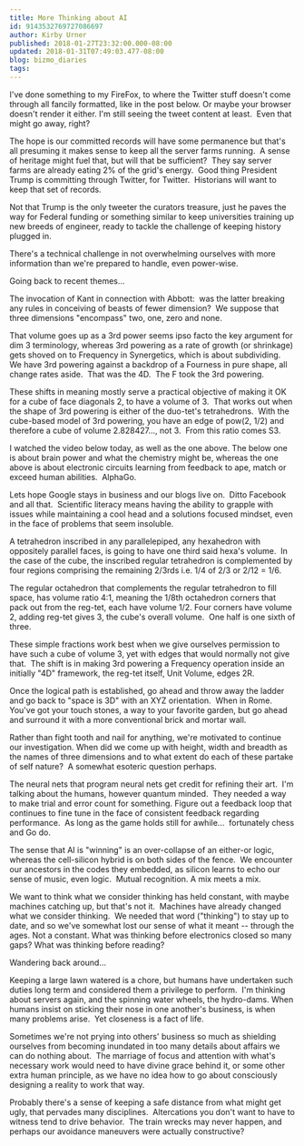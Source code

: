 ```yaml
---
title: More Thinking about AI
id: 9143532769727086697
author: Kirby Urner
published: 2018-01-27T23:32:00.000-08:00
updated: 2018-01-31T07:49:03.477-08:00
blog: bizmo_diaries
tags: 
---
```


I've done something to my FireFox, to where the Twitter stuff doesn't come through all fancily formatted, like in the post below. Or maybe your browser doesn't render it either. I'm still seeing the tweet content at least.  Even that might go away, right?

The hope is our committed records will have some permanence but that's all presuming it makes sense to keep all the server farms running.  A sense of heritage might fuel that, but will that be sufficient?  They say server farms are already eating 2% of the grid's energy.  Good thing President Trump is committing through Twitter, for Twitter.  Historians will want to keep that set of records.

Not that Trump is the only tweeter the curators treasure, just he paves the way for Federal funding or something similar to keep universities training up new breeds of engineer, ready to tackle the challenge of keeping history plugged in.

There's a technical challenge in not overwhelming ourselves with more information than we're prepared to handle, even power-wise.

Going back to recent themes...

The invocation of Kant in connection with Abbott:  was the latter breaking any rules in conceiving of beasts of fewer dimension?  We suppose that three dimensions "encompass" two, one, zero and none.

That volume goes up as a 3rd power seems ipso facto the key argument for dim 3 terminology, whereas 3rd powering as a rate of growth (or shrinkage) gets shoved on to Frequency in Synergetics, which is about subdividing.  We have 3rd powering against a backdrop of a Fourness in pure shape, all change rates aside.  That was the 4D.  The F took the 3rd powering.

These shifts in meaning mostly serve a practical objective of making it OK for a cube of face diagonals 2, to have a volume of 3.  That works out when the shape of 3rd powering is either of the duo-tet's tetrahedrons.  With the cube-based model of 3rd powering, you have an edge of pow(2, 1/2) and therefore a cube of volume 2.828427..., not 3.  From this ratio comes S3.

I watched the video below today, as well as the one above. The below one is about brain power and what the chemistry might be, whereas the one above is about electronic circuits learning from feedback to ape, match or exceed human abilities.  AlphaGo.

Lets hope Google stays in business and our blogs live on.  Ditto Facebook and all that.  Scientific literacy means having the ability to grapple with issues while maintaining a cool head and a solutions focused mindset, even in the face of problems that seem insoluble.

A tetrahedron inscribed in any parallelepiped, any hexahedron with oppositely parallel faces, is going to have one third said hexa's volume.  In the case of the cube, the inscribed regular tetrahedron is complemented by four regions comprising the remaining 2/3rds i.e. 1/4 of 2/3 or 2/12 = 1/6.

The regular octahedron that complements the regular tetrahedron to fill space, has volume ratio 4:1, meaning the 1/8th octahedron corners that pack out from the reg-tet, each have volume 1/2. Four corners have volume 2, adding reg-tet gives 3, the cube's overall volume.  One half is one sixth of three.

These simple fractions work best when we give ourselves permission to have such a cube of volume 3, yet with edges that would normally not give that.  The shift is in making 3rd powering a Frequency operation inside an initially "4D" framework, the reg-tet itself, Unit Volume, edges 2R.

Once the logical path is established, go ahead and throw away the ladder and go back to "space is 3D" with an XYZ orientation.  When in Rome.  You've got your touch stones, a way to your favorite garden, but go ahead and surround it with a more conventional brick and mortar wall.

Rather than fight tooth and nail for anything, we're motivated to continue our investigation. When did we come up with height, width and breadth as the names of three dimensions and to what extent do each of these partake of self nature?  A somewhat esoteric question perhaps.

The neural nets that program neural nets get credit for refining their art.  I'm talking about the humans, however quantum minded.  They needed a way to make trial and error count for something. Figure out a feedback loop that continues to fine tune in the face of consistent feedback regarding performance.  As long as the game holds still for awhile...  fortunately chess and Go do.

The sense that AI is "winning" is an over-collapse of an either-or logic, whereas the cell-silicon hybrid is on both sides of the fence.  We encounter our ancestors in the codes they embedded, as silicon learns to echo our sense of music, even logic.  Mutual recognition. A mix meets a mix.

We want to think what we consider thinking has held constant, with maybe machines catching up, but that's not it.  Machines have already changed what we consider thinking.  We needed that word ("thinking") to stay up to date, and so we've somewhat lost our sense of what it meant -- through the ages. Not a constant. What was thinking before electronics closed so many gaps? What was thinking before reading?

Wandering back around...

Keeping a large lawn watered is a chore, but humans have undertaken such duties long term and considered them a privilege to perform.  I'm thinking about servers again, and the spinning water wheels, the hydro-dams. When humans insist on sticking their nose in one another's business, is when many problems arise.  Yet closeness is a fact of life.

Sometimes we're not prying into others' business so much as shielding ourselves from becoming inundated in too many details about affairs we can do nothing about.  The marriage of focus and attention with what's necessary work would need to have divine grace behind it, or some other extra human principle, as we have no idea how to go about consciously designing a reality to work that way.

Probably there's a sense of keeping a safe distance from what might get ugly, that pervades many disciplines.  Altercations you don't want to have to witness tend to drive behavior.  The train wrecks may never happen, and perhaps our avoidance maneuvers were actually constructive?